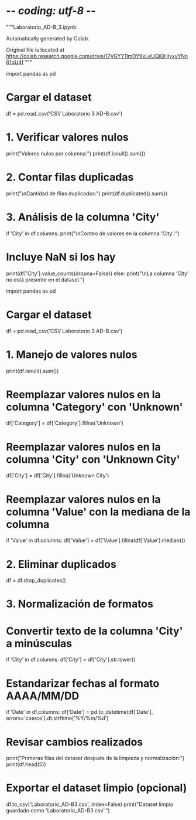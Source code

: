 # -*- coding: utf-8 -*-
"""Laboratorio_AD-B_3.ipynb

Automatically generated by Colab.

Original file is located at
    https://colab.research.google.com/drive/17VGYY1ImDY9xLeUQiQHlyxvYNn61qU4f
"""

import pandas as pd

# Cargar el dataset
df = pd.read_csv('CSV Laboratorio 3 AD-B.csv')

# 1. Verificar valores nulos
print("Valores nulos por columna:")
print(df.isnull().sum())

# 2. Contar filas duplicadas
print("\nCantidad de filas duplicadas:")
print(df.duplicated().sum())

# 3. Análisis de la columna 'City'
if 'City' in df.columns:
  print("\nConteo de valores en la columna 'City':")
  # Incluye NaN si los hay
  print(df['City'].value_counts(dropna=False))
else:
  print("\nLa columna 'City' no está presente en el dataset.")

import pandas as pd

# Cargar el dataset
df = pd.read_csv('CSV Laboratorio 3 AD-B.csv')

# 1. Manejo de valores nulos
print(df.isnull().sum())

# Reemplazar valores nulos en la columna 'Category' con 'Unknown'
df['Category'] = df['Category'].fillna('Unknown')
# Reemplazar valores nulos en la columna 'City' con 'Unknown City'

df['City'] = df['City'].fillna('Unknown City')

# Reemplazar valores nulos en la columna 'Value' con la mediana de la columna
if 'Value' in df.columns:
  df['Value'] = df['Value'].fillna(df['Value'].median())

# 2. Eliminar duplicados
df = df.drop_duplicates()

# 3. Normalización de formatos

# Convertir texto de la columna 'City' a minúsculas
if 'City' in df.columns:
   df['City'] = df['City'].str.lower()

# Estandarizar fechas al formato AAAA/MM/DD
if 'Date' in df.columns:
  df['Date'] = pd.to_datetime(df['Date'], errors='coerce').dt.strftime('%Y/%m/%d')

# Revisar cambios realizados
print("Primeras filas del dataset después de la limpieza y normalización:")
print(df.head(5))

# Exportar el dataset limpio (opcional)
df.to_csv('Laboratorio_AD-B3.csv', index=False)
print("Dataset limpio guardado como 'Laboratorio_AD-B3.csv'.")

